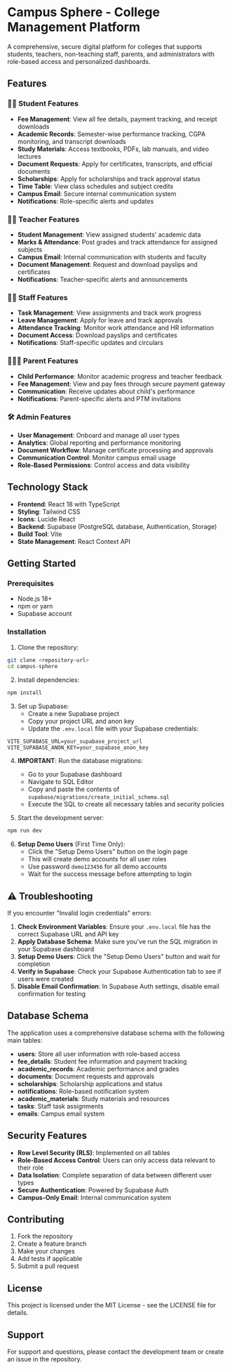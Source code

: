 # Campus Sphere - College Management Platform

A comprehensive, secure digital platform for colleges that supports students, teachers, non-teaching staff, parents, and administrators with role-based access and personalized dashboards.

## Features

### 🧑‍🎓 Student Features
- **Fee Management**: View all fee details, payment tracking, and receipt downloads
- **Academic Records**: Semester-wise performance tracking, CGPA monitoring, and transcript downloads
- **Study Materials**: Access textbooks, PDFs, lab manuals, and video lectures
- **Document Requests**: Apply for certificates, transcripts, and official documents
- **Scholarships**: Apply for scholarships and track approval status
- **Time Table**: View class schedules and subject credits
- **Campus Email**: Secure internal communication system
- **Notifications**: Role-specific alerts and updates

### 👨‍🏫 Teacher Features
- **Student Management**: View assigned students' academic data
- **Marks & Attendance**: Post grades and track attendance for assigned subjects
- **Campus Email**: Internal communication with students and faculty
- **Document Management**: Request and download payslips and certificates
- **Notifications**: Teacher-specific alerts and announcements

### 👨‍🔧 Staff Features
- **Task Management**: View assignments and track work progress
- **Leave Management**: Apply for leave and track approvals
- **Attendance Tracking**: Monitor work attendance and HR information
- **Document Access**: Download payslips and certificates
- **Notifications**: Staff-specific updates and circulars

### 👨‍👩‍👧 Parent Features
- **Child Performance**: Monitor academic progress and teacher feedback
- **Fee Management**: View and pay fees through secure payment gateway
- **Communication**: Receive updates about child's performance
- **Notifications**: Parent-specific alerts and PTM invitations

### 🛠️ Admin Features
- **User Management**: Onboard and manage all user types
- **Analytics**: Global reporting and performance monitoring
- **Document Workflow**: Manage certificate processing and approvals
- **Communication Control**: Monitor campus email usage
- **Role-Based Permissions**: Control access and data visibility

## Technology Stack

- **Frontend**: React 18 with TypeScript
- **Styling**: Tailwind CSS
- **Icons**: Lucide React
- **Backend**: Supabase (PostgreSQL database, Authentication, Storage)
- **Build Tool**: Vite
- **State Management**: React Context API

## Getting Started

### Prerequisites
- Node.js 18+ 
- npm or yarn
- Supabase account

### Installation

1. Clone the repository:
```bash
git clone <repository-url>
cd campus-sphere
```

2. Install dependencies:
```bash
npm install
```

3. Set up Supabase:
   - Create a new Supabase project
   - Copy your project URL and anon key
   - Update the `.env.local` file with your Supabase credentials:

```env
VITE_SUPABASE_URL=your_supabase_project_url
VITE_SUPABASE_ANON_KEY=your_supabase_anon_key
```

4. **IMPORTANT**: Run the database migrations:
   - Go to your Supabase dashboard
   - Navigate to SQL Editor
   - Copy and paste the contents of `supabase/migrations/create_initial_schema.sql`
   - Execute the SQL to create all necessary tables and security policies

5. Start the development server:
```bash
npm run dev
```

6. **Setup Demo Users** (First Time Only):
   - Click the "Setup Demo Users" button on the login page
   - This will create demo accounts for all user roles
   - Use password `demo123456` for all demo accounts
   - Wait for the success message before attempting to login

## ⚠️ Troubleshooting

If you encounter "Invalid login credentials" errors:

1. **Check Environment Variables**: Ensure your `.env.local` file has the correct Supabase URL and API key
2. **Apply Database Schema**: Make sure you've run the SQL migration in your Supabase dashboard
3. **Setup Demo Users**: Click the "Setup Demo Users" button and wait for completion
4. **Verify in Supabase**: Check your Supabase Authentication tab to see if users were created
5. **Disable Email Confirmation**: In Supabase Auth settings, disable email confirmation for testing

## Database Schema

The application uses a comprehensive database schema with the following main tables:

- **users**: Store all user information with role-based access
- **fee_details**: Student fee information and payment tracking
- **academic_records**: Academic performance and grades
- **documents**: Document requests and approvals
- **scholarships**: Scholarship applications and status
- **notifications**: Role-based notification system
- **academic_materials**: Study materials and resources
- **tasks**: Staff task assignments
- **emails**: Campus email system

## Security Features

- **Row Level Security (RLS)**: Implemented on all tables
- **Role-Based Access Control**: Users can only access data relevant to their role
- **Data Isolation**: Complete separation of data between different user types
- **Secure Authentication**: Powered by Supabase Auth
- **Campus-Only Email**: Internal communication system

## Contributing

1. Fork the repository
2. Create a feature branch
3. Make your changes
4. Add tests if applicable
5. Submit a pull request

## License

This project is licensed under the MIT License - see the LICENSE file for details.

## Support

For support and questions, please contact the development team or create an issue in the repository.